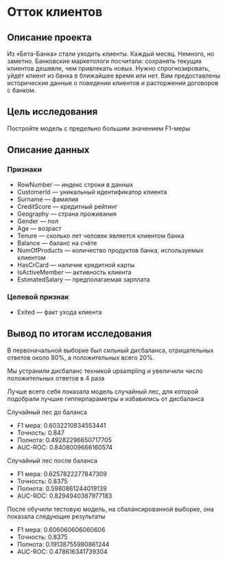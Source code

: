 # Отток клиентов

## Описание проекта

Из «Бета-Банка» стали уходить клиенты. Каждый месяц. Немного, но заметно. Банковские маркетологи посчитали: сохранять текущих клиентов дешевле, чем привлекать новых.
Нужно спрогнозировать, уйдёт клиент из банка в ближайшее время или нет. Вам предоставлены исторические данные о поведении клиентов и расторжении договоров с банком.

## Цель исследования

Постройте модель с предельно большим значением F1-меры

## Описание данных

### Признаки
- RowNumber — индекс строки в данных
- CustomerId — уникальный идентификатор клиента
- Surname — фамилия
- CreditScore — кредитный рейтинг
- Geography — страна проживания
- Gender — пол
- Age — возраст
- Tenure — сколько лет человек является клиентом банка
- Balance — баланс на счёте
- NumOfProducts — количество продуктов банка, используемых клиентом
- HasCrCard — наличие кредитной карты
- IsActiveMember — активность клиента
- EstimatedSalary — предполагаемая зарплата

### Целевой признак
- Exited — факт ухода клиента

## Вывод по итогам исследования

В первоначальной выборке был сильный дисбаланса, отрицательных ответов около 80%, а положительных всего 20%.

Мы устранили дисбаланс техникой upsampling и увеличили число положительных ответов в 4 раза

Лучше всего себя показала модель случайный лес, для которой подобрали лучшие гипперпараметры и избавились от дисбаланса
 
Случайный лес до баланса
- F1 мера: 0.6032210834553441
- Точность: 0.847
- Полнота: 0.49282296650717705
- AUC-ROC: 0.8408009666160574
 
Случайный лес после баланса
- F1 мера: 0.6257822277847309
- Точность: 0.8375
- Полнота: 0.5980861244019139
- AUC-ROC: 0.8294940387977183
 
После обучили тестовую модель, на сбалансированной выборке, она показала следующие результаты
- F1 мера: 0.606060606060606
- Точность: 0.8375
- Полнота: 0.19138755980861244
- AUC-ROC: 0.478616341739304
